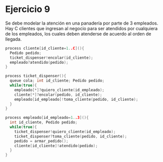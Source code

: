 # Ejercicio 9

Se debe modelar la atención en una panadería por parte de 3 empleados. Hay C clientes que ingresan al negocio para ser atendidos por cualquiera de los empleados, los cuales deben atenderse de acuerdo al orden de llegada.

```c++
process cliente[id_cliente=1..C](){
  Pedido pedido;
  ticket_dispenser!encolar(id_cliente);
  empleado?atendido(pedido);
}

process ticket_dispenser(){
  queue cola; int id_cliente; Pedido pedido;
  while(true){
    empleado[*]?quiero_cliente(id_empleado);
    cliente[*]?encolar(pedido, id_cliente);
    empleado[id_empleado]!toma_cliente(pedido, id_cliente);
  }
}

process empleado[id_empleado=1..3](){
  int id_cliente, Pedido pedido;
  while(true){
    ticket_dispenser!quiero_cliente(id_empleado);
    ticket_dispenser?toma_cliente(pedido, id_cliente);
    pedido = armar_pedido();
    cliente[id_cliente]!atendido(pedido);
  }
}
```

